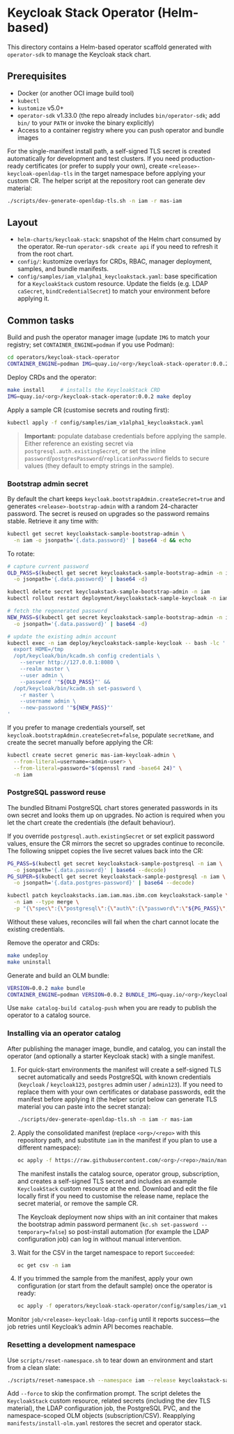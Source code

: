 # Keycloak Stack Operator (Helm-based)

This directory contains a Helm-based operator scaffold generated with
`operator-sdk` to manage the Keycloak stack chart.

## Prerequisites

- Docker (or another OCI image build tool)
- `kubectl`
- `kustomize` v5.0+
- `operator-sdk` v1.33.0 (the repo already includes `bin/operator-sdk`; add `bin/`
  to your `PATH` or invoke the binary explicitly)
- Access to a container registry where you can push operator and bundle images

For the single-manifest install path, a self-signed TLS secret is created
automatically for development and test clusters. If you need production-ready
certificates (or prefer to supply your own), create
`<release>-keycloak-openldap-tls` in the target namespace before applying your
custom CR. The helper script at the repository root can generate dev material:

```bash
./scripts/dev-generate-openldap-tls.sh -n iam -r mas-iam
```

## Layout

- `helm-charts/keycloak-stack`: snapshot of the Helm chart consumed by the
  operator. Re-run `operator-sdk create api` if you need to refresh it from the
  root chart.
- `config/`: kustomize overlays for CRDs, RBAC, manager deployment, samples, and
  bundle manifests.
- `config/samples/iam_v1alpha1_keycloakstack.yaml`: base specification for a
  `KeycloakStack` custom resource. Update the fields (e.g. LDAP `caSecret`,
  `bindCredentialSecret`) to match your environment before applying it.

## Common tasks

Build and push the operator manager image (update `IMG` to match your registry;
set `CONTAINER_ENGINE=podman` if you use Podman):

```bash
cd operators/keycloak-stack-operator
CONTAINER_ENGINE=podman IMG=quay.io/<org>/keycloak-stack-operator:0.0.2 make docker-build docker-push
```

Deploy CRDs and the operator:

```bash
make install     # installs the KeycloakStack CRD
IMG=quay.io/<org>/keycloak-stack-operator:0.0.2 make deploy
```

Apply a sample CR (customise secrets and routing first):

```bash
kubectl apply -f config/samples/iam_v1alpha1_keycloakstack.yaml
```

> **Important:** populate database credentials before applying the sample.
> Either reference an existing secret via `postgresql.auth.existingSecret`, or
> set the inline `password`/`postgresPassword`/`replicationPassword` fields to
> secure values (they default to empty strings in the sample).

### Bootstrap admin secret

By default the chart keeps `keycloak.bootstrapAdmin.createSecret=true` and
generates `<release>-bootstrap-admin` with a random 24-character password. The
secret is reused on upgrades so the password remains stable. Retrieve it any
time with:

```bash
kubectl get secret keycloakstack-sample-bootstrap-admin \
  -n iam -o jsonpath='{.data.password}' | base64 -d && echo
```

To rotate:

```bash
# capture current password
OLD_PASS=$(kubectl get secret keycloakstack-sample-bootstrap-admin -n iam \
  -o jsonpath='{.data.password}' | base64 -d)

kubectl delete secret keycloakstack-sample-bootstrap-admin -n iam
kubectl rollout restart deployment/keycloakstack-sample-keycloak -n iam

# fetch the regenerated password
NEW_PASS=$(kubectl get secret keycloakstack-sample-bootstrap-admin -n iam \
  -o jsonpath='{.data.password}' | base64 -d)

# update the existing admin account
kubectl exec -n iam deploy/keycloakstack-sample-keycloak -- bash -lc '
  export HOME=/tmp
  /opt/keycloak/bin/kcadm.sh config credentials \
    --server http://127.0.0.1:8080 \
    --realm master \
    --user admin \
    --password '"${OLD_PASS}"' &&
  /opt/keycloak/bin/kcadm.sh set-password \
    -r master \
    --username admin \
    --new-password '"${NEW_PASS}"'
'
```

If you prefer to manage credentials yourself, set
`keycloak.bootstrapAdmin.createSecret=false`, populate `secretName`, and create
the secret manually before applying the CR:

```bash
kubectl create secret generic mas-iam-keycloak-admin \
  --from-literal=username=<admin-user> \
  --from-literal=password="$(openssl rand -base64 24)" \
  -n iam
```

### PostgreSQL password reuse

The bundled Bitnami PostgreSQL chart stores generated passwords in its own
secret and looks them up on upgrades. No action is required when you let the
chart create the credentials (the default behaviour).

If you override `postgresql.auth.existingSecret` or set explicit password
values, ensure the CR mirrors the secret so upgrades continue to reconcile.
The following snippet copies the live secret values back into the CR:

```bash
PG_PASS=$(kubectl get secret keycloakstack-sample-postgresql -n iam \
  -o jsonpath='{.data.password}' | base64 --decode)
PG_SUPER=$(kubectl get secret keycloakstack-sample-postgresql -n iam \
  -o jsonpath='{.data.postgres-password}' | base64 --decode)

kubectl patch keycloakstacks.iam.iam.mas.ibm.com keycloakstack-sample \
  -n iam --type merge \
  -p "{\"spec\":{\"postgresql\":{\"auth\":{\"password\":\"${PG_PASS}\",\"postgresPassword\":\"${PG_SUPER}\"}},\"global\":{\"postgresql\":{\"auth\":{\"password\":\"${PG_PASS}\",\"postgresPassword\":\"${PG_SUPER}\"}}}}}"
```

Without these values, reconciles will fail when the chart cannot locate the
existing credentials.

Remove the operator and CRDs:

```bash
make undeploy
make uninstall
```

Generate and build an OLM bundle:

```bash
VERSION=0.0.2 make bundle
CONTAINER_ENGINE=podman VERSION=0.0.2 BUNDLE_IMG=quay.io/<org>/keycloak-stack-operator-bundle:0.0.2 make bundle-build bundle-push
```

Use `make catalog-build catalog-push` when you are ready to publish the operator
to a catalog source.

### Installing via an operator catalog

After publishing the manager image, bundle, and catalog, you can install the
operator (and optionally a starter Keycloak stack) with a single manifest.

1. For quick-start environments the manifest will create a self-signed TLS
   secret automatically and seeds PostgreSQL with known credentials
   (`keycloak` / `keycloak123`, `postgres` admin user / `admin123`). If you need
   to replace them with your own certificates or database passwords, edit the
   manifest before applying it (the helper script below can generate TLS
   material you can paste into the secret stanza):

   ```bash
   ./scripts/dev-generate-openldap-tls.sh -n iam -r mas-iam
   ```

2. Apply the consolidated manifest (replace `<org>/<repo>` with this repository
   path, and substitute `iam` in the manifest if you plan to use a different
   namespace):

   ```bash
   oc apply -f https://raw.githubusercontent.com/<org>/<repo>/main/manifests/install-olm.yaml
   ```

   The manifest installs the catalog source, operator group, subscription, and
   creates a self-signed TLS secret and includes an example `KeycloakStack`
   custom resource at the end. Download and edit the file locally first if you
   need to customise the release name, replace the secret material, or remove the
   sample CR.

   The Keycloak deployment now ships with an init container that makes the
   bootstrap admin password permanent (`kc.sh set-password --temporary=false`)
   so post-install automation (for example the LDAP configuration job) can log in
   without manual intervention.

3. Wait for the CSV in the target namespace to report `Succeeded`:

   ```bash
   oc get csv -n iam
   ```

4. If you trimmed the sample from the manifest, apply your own configuration (or
   start from the default sample) once the operator is ready:

   ```bash
   oc apply -f operators/keycloak-stack-operator/config/samples/iam_v1alpha1_keycloakstack.yaml
   ```

Monitor `job/<release>-keycloak-ldap-config` until it reports success—the job
retries until Keycloak’s admin API becomes reachable.

### Resetting a development namespace

Use `scripts/reset-namespace.sh` to tear down an environment and start from a
clean slate:

```bash
./scripts/reset-namespace.sh --namespace iam --release keycloakstack-sample
```

Add `--force` to skip the confirmation prompt. The script deletes the
`KeycloakStack` custom resource, related secrets (including the dev TLS
material), the LDAP configuration job, the PostgreSQL PVC, and the
namespace-scoped OLM objects (subscription/CSV). Reapplying
`manifests/install-olm.yaml` restores the secret and operator stack.
